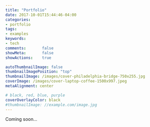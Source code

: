 ```yaml
---
title: "Portfolio"
date: 2017-10-01T15:44:46-04:00
categories:
- portfolio
tags:
- examples
keywords:
- tech
comments:       false
showMeta:       false
showActions:    true

autoThumbnailImage: false
thumbnailImagePosition: "top"
thumbnailImage: /images/cover-philadelphia-bridge-750x255.jpg
coverImage: /images/cover-laptop-coffee-1500x997.jpeg
metaAlignment: center

# black, red, blue, purple
coverOverlayColor: black
#thumbnailImage: //example.com/image.jpg
---
```


Coming soon...
